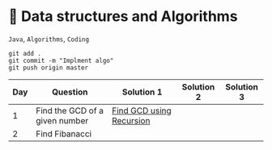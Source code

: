 # :rocket: Data structures and Algorithms

`Java`, `Algorithms`, `Coding`

```
git add .
git commit -m "Implment algo"
git push origin master
```


| Day | Question | Solution 1 | Solution 2 | Solution 3|
|----|-------|-------|-----|-----|
| 1 | Find the GCD of a given number | [Find GCD using Recursion](Recursion/FindGCD.java) | | |
| 2 | Find Fibanacci | | | |
